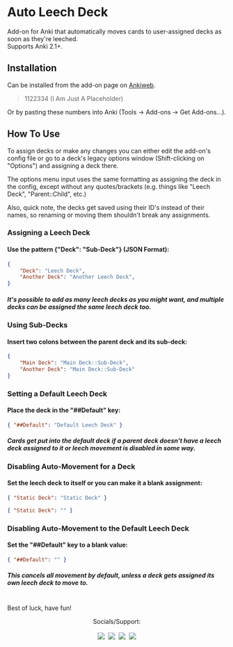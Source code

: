 # Auto Leech Deck
Add-on for Anki that automatically moves cards to user-assigned decks as soon as they're leeched.  
Supports Anki 2.1+.  

## Installation
Can be installed from the add-on page on [Ankiweb](https://ankiweb.net).  

> 1122334 (I Am Just A Placeholder)

Or by pasting these numbers into Anki (Tools -> Add-ons -> Get Add-ons...).

## How To Use

To assign decks or make any changes you can either edit the add-on's config file or go to a deck's legacy options window (Shift-clicking on "Options") and assigning a deck there.  

The options menu input uses the same formatting as assigning the deck in the config, except without any quotes/brackets (e.g. things like "Leech Deck", "Parent::Child", etc.)

Also, quick note, the decks get saved using their ID's instead of their names, so renaming or moving them shouldn't break any assignments.

### Assigning a Leech Deck
#### Use the pattern {"Deck": "Sub-Deck"} (JSON Format):
```json
{
    "Deck": "Leech Deck",
    "Another Deck": "Another Leech Deck",
}
```
##### It's possible to add as many leech decks as you might want, and multiple decks can be assigned  the same leech deck too.

### Using Sub-Decks
#### Insert two colons between the parent deck and its sub-deck:
```json
{
    "Main Deck": "Main Deck::Sub-Deck",
    "Another Deck": "Main Deck::Sub-Deck"
}
```

### Setting a Default Leech Deck
#### Place the deck in the "##Default" key:
```json
{ "##Default": "Default Leech Deck" }
```
##### Cards get put into the default deck if a parent deck doesn't have a leech deck assigned to it or leech movement is disabled in some way.

### Disabling Auto-Movement for a Deck
#### Set the leech deck to itself or you can make it a blank assignment:
```json
{ "Static Deck": "Static Deck" }
```
```json
{ "Static Deck": "" }
```

### Disabling Auto-Movement to the Default Leech Deck
#### Set the "##Default" key to a blank value:
```json
{ "##Default": "" }
```
##### This cancels all movement by default, unless a deck gets assigned its own leech deck to move to. <br><br>

Best of luck, have fun!

<div align="center">Socials/Support:</div><br>

<div align="center"><a href="https://github.com/iamjustkoi/AutoLeechDeck"><img src="https://i.imgur.com/O9GP8el.png"></a>&nbsp;&nbsp;<a href="https://twitter.com/home"><img src="https://i.imgur.com/EcvLG65.png"></a>&nbsp;&nbsp;<a href="https://ko-fi.com/iamjustkoi"><img src="https://i.imgur.com/9LyzzhD.png"></a>&nbsp;&nbsp;<a href="https://i.imgur.com/EUX61X3.png"><img src="https://i.imgur.com/0iuIV8b.png"></a></div>